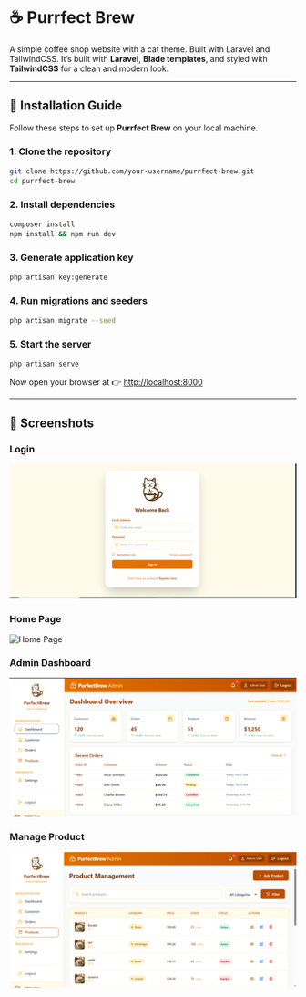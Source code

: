 # ☕ Purrfect Brew

A simple coffee shop website with a cat theme. Built with Laravel and TailwindCSS.
It’s built with **Laravel**, **Blade templates**, and styled with **TailwindCSS** for a clean and modern look.  

---
## 🚀 Installation Guide

Follow these steps to set up **Purrfect Brew** on your local machine.

### 1. Clone the repository
```bash
git clone https://github.com/your-username/purrfect-brew.git
cd purrfect-brew
```

### 2. Install dependencies
```bash
composer install
npm install && npm run dev
```

### 3. Generate application key
```bash
php artisan key:generate
```

### 4. Run migrations and seeders
```bash
php artisan migrate --seed
```

### 5. Start the server
```bash
php artisan serve
```

Now open your browser at 👉 [http://localhost:8000](http://localhost:8000)

---

## 📸 Screenshots

### Login
![login](screenshots/login.png)

### Home Page
![Home Page](screenshots/homepage.png)

### Admin Dashboard
![Dashboard](screenshots/dashboard.png)

### Manage Product
![Product](screenshots/product.png)
